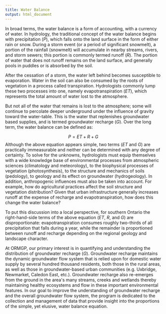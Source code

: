 ```yaml
---
title: Water Balance
output: html_document
---
```



In broad terms, the water balance is a form of accounting, with a currency of water.  In hydrology, the traditional concept of the water balance begins with precipitation $(P)$, which falls onto the land surface in the form of either rain or snow.  During a storm event (or a period of significant snowmelt), a portion of the rainfall (snowmelt) will accumulate in nearby streams, rivers, and storm sewers; this portion is commonly termed runoff $(R)$.  The portion of water that does not runoff remains on the land surface, and generally pools in puddles or is absorbed by the soil.

After the cessation of a storm, the water left behind becomes susceptible to evaporation.  Water in the soil can also be consumed by the roots of vegetation in a process called transpiration.  Hydrologists commonly lump these two processes into one, namely evapotranspiration $(ET)$, which represents the total amount of water lost to the atmosphere.

But not all of the water that remains is lost to the atmosphere; some will continue to percolate deeper underground under the influence of gravity toward the water-table.  This is the water that replenishes groundwater based supplies, and is termed groundwater recharge $(G)$.  Over the long term, the water balance can be defined as:

$$
    P = ET + R + G
$$
​
Although the above equation appears simple, two terms $(ET$ and $G)$ are practically immeasurable and neither can be determined with any degree of certainty.  To solve for the unknowns, hydrologists must equip themselves with a wide knowledge base of environmental processes from atmospheric sciences (climatology and meteorology), to the biophysical processes of vegetation (photosynthesis), to the structure and mechanics of soils (pedology), to geology and its effect on groundwater (hydrogeology).  In addition, anthropogenic influences must also be taken into account. For example, how do agricultural practices affect the soil structure and vegetation distribution?   Given that urban infrastructure generally increases runoff at the expense of recharge and evapotranspiration, how does this change the water balance?

To put this discussion into a local perspective, for southern Ontario the right-hand-side terms of the above equation $(ET$, $R$, and $G)$ are disproportionate: evapotranspiration consumes roughly two-thirds of all precipitation that falls during a year, while the remainder is proportioned between runoff and recharge depending on the regional geology and landscape character.

At ORMGP, our primary interest is in quantifying and understanding the distribution of groundwater recharge $(G)$. Groundwater recharge maintains the dynamic groundwater flow system that is relied upon for domestic water supply by several hundred thousand residents, both those in the rural areas, as well as those in groundwater-based urban communities (e.g. Uxbridge, Newmarket, Caledon East, etc.).  Groundwater recharge also re-emerges from the ground in the area's many streams, creeks and wetlands thereby maintaining healthy ecosystems and flow in these important environmental features.  In our goal to improve the understanding of groundwater recharge and the overall groundwater flow system, the program is dedicated to the collection and management of data that provide insight into the proportions of the simple, yet elusive, water balance equation.